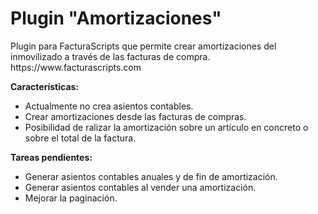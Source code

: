 <h1>Plugin "Amortizaciones"</h1>
Plugin para FacturaScripts que permite crear amortizaciones del inmovilizado a través de las facturas de compra.
https://www.facturascripts.com
<br/>

<strong>Características:</strong>
<ul>
   <li>Actualmente no crea asientos contables.</li>
   <li>Crear amortizaciones desde las facturas de compras.</li>
   <li>Posibilidad de ralizar la amortización sobre un artículo en concreto o sobre el total de la factura.</li>
</ul>

<strong>Tareas pendientes:</strong>
<ul>
   <li>Generar asientos contables anuales y de fin de amortización.</li>
   <li>Generar asientos contables al vender una amortización.</li>
   <li>Mejorar la paginación.</li>
</ul>
